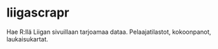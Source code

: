 # liigascrapr
Hae R:llä Liigan sivuillaan tarjoamaa dataa. Pelaajatilastot, kokoonpanot, laukaisukartat.
